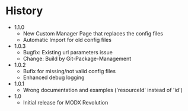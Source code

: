 History
================================================================================

- 1.1.0
    - New Custom Manager Page that replaces the config files
    - Automatic Import for old config files
- 1.0.3
    - Bugfix: Existing url parameters issue
    - Change: Build by Git-Package-Management
- 1.0.2
    - Bufix for missing/not valid config files
    - Enhanced debug logging
- 1.0.1
    - Wrong documentation and examples ('resourceId' instead of 'id')
- 1.0
    - Initial release for MODX Revolution
